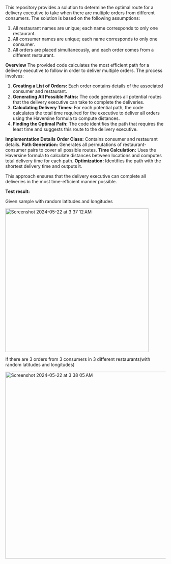 This repository provides a solution to determine the optimal route for a delivery executive to take when there are multiple orders from different consumers. The solution is based on the following assumptions:

1. All restaurant names are unique; each name corresponds to only one restaurant.
2. All consumer names are unique; each name corresponds to only one consumer.
3. All orders are placed simultaneously, and each order comes from a different restaurant.


**Overview**
The provided code calculates the most efficient path for a delivery executive to follow in order to deliver multiple orders. The process involves:

1. **Creating a List of Orders:** Each order contains details of the associated consumer and restaurant.
2. **Generating All Possible Paths:** The code generates all potential routes that the delivery executive can take to complete the deliveries.
3. **Calculating Delivery Times:** For each potential path, the code calculates the total time required for the executive to deliver all orders using the Haversine formula to compute distances.
4. **Finding the Optimal Path:** The code identifies the path that requires the least time and suggests this route to the delivery executive.

**Implementation Details**
**Order Class:** Contains consumer and restaurant details.
**Path Generation:** Generates all permutations of restaurant-consumer pairs to cover all possible routes.
**Time Calculation:** Uses the Haversine formula to calculate distances between locations and computes total delivery time for each path.
**Optimization:** Identifies the path with the shortest delivery time and outputs it.

This approach ensures that the delivery executive can complete all deliveries in the most time-efficient manner possible.


**Test result:**

Given sample with random latitudes and longitudes

<img width="450" alt="Screenshot 2024-05-22 at 3 37 12 AM" src="https://github.com/praveen-lpk/BestRouteProblem/assets/59311248/db1f909d-f7d7-42c2-a737-d41e2cdbe6ea">



If there are 3 orders from 3 consumers in 3 different restaurants(with random latitudes and longitudes)


<img width="586" alt="Screenshot 2024-05-22 at 3 38 05 AM" src="https://github.com/praveen-lpk/BestRouteProblem/assets/59311248/331761e3-fd8e-479a-972d-49f1e3cf9b5a">
